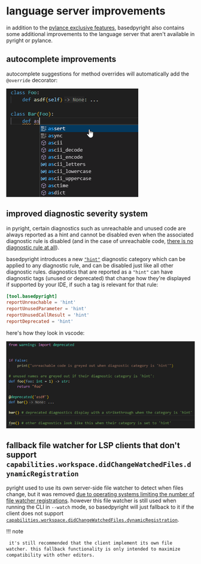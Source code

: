 # language server improvements

in addition to the [pylance exclusive features](./pylance-features.md), basedpyright also contains some additional improvements to the language server that aren't available in pyright or pylance.

## autocomplete improvements

autocomplete suggestions for method overrides will automatically add the `@override` decorator:

![](./override-decorator-completions.gif)

## improved diagnostic severity system

in pyright, certain diagnostics such as unreachable and unused code are always reported as a hint and cannot be disabled even when the associated diagnostic rule is disabled (and in the case of unreachable code, [there is no diagnostic rule at all](./new-diagnostic-rules.md#reportunreachable)).

basedpyright introduces a new [`"hint"`](../configuration/config-files.md#diagnostic-categories) diagnostic category which can be applied to any diagnostic rule, and can be disabled just like all other diagnostic rules. diagnostics that are reported as a `"hint"` can have diagnostic tags (unused or deprecated) that change how they're displayed if supported by your IDE, if such a tag is relevant for that rule:

```toml title="pyproject.toml"
[tool.basedpyright]
reportUnreachable = 'hint'
reportUnusedParameter = 'hint'
reportUnusedCallResult = 'hint'
reportDeprecated = 'hint'
```

here's how they look in vscode:

![](diagnostic-tags.png)

## fallback file watcher for LSP clients that don't support `capabilities.workspace.didChangeWatchedFiles.dynamicRegistration`

pyright used to use its own server-side file watcher to detect when files change, but it was removed [due to operating systems limiting the number of file watcher registrations](https://github.com/microsoft/pyright/issues/4635#issuecomment-1430177826). however this file watcher is still used when running the CLI in `--watch` mode, so basedpyright will just fallback to it if the client does not support [`capabilities.workspace.didChangeWatchedFiles.dynamicRegistration`](https://microsoft.github.io/language-server-protocol/specifications/lsp/3.17/specification/#workspace_didChangeWatchedFiles).

!!! note

     it's still recommended that the client implement its own file watcher. this fallback functionality is only intended to maximize compatibility with other editors.

